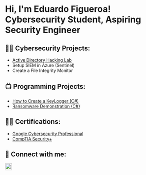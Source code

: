 <h1>Hi, I'm Eduardo Figueroa! <br>Cybersecurity Student, Aspiring Security Engineer</h1>

<h2>👨‍💻 Cybersecurity Projects:</h2>

- [Active Directory Hacking Lab](http://replaceurl)
- Setup SIEM in Azure (Sentinel)
- Create a File Integrity Monitor
 
<h2>📺 Programming Projects:</h2>

- [How to Create a KeyLogger (C#)](https://www.youtube.com/watch?v=N-L9hklSlNk)
- [Ransomware Demonstration (C#)](https://www.youtube.com/watch?v=OfvdQeh79s0)
  

<h2>👨‍💻 Certifications:</h2>

  - [Google Cybersecurity Professional](http://REPLACEURL)
  - [CompTIA Security+](https://drive.google.com/file/d/1TkiE-tcuweFR0n2v4lJhMFVUV-fXPzpq/view?pli=1)



<h2> 🤳 Connect with me:</h2>



[<img align="left" alt="JoshMadakor | LinkedIn" width="22px" src="https://cdn.jsdelivr.net/npm/simple-icons@v3/icons/linkedin.svg" />][linkedin]



[linkedin]: https://linkedin.com/in/ebfm
